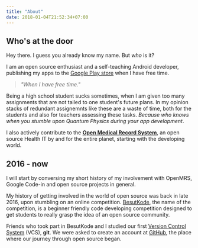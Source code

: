 ```yaml
---
title: "About"
date: 2018-01-04T21:52:34+07:00
---
```


## Who's at the door

Hey there. I guess you already know my name. But *who* is it?

I am an open source enthusiast and a self-teaching Android developer, publishing my apps to the [Google Play store](https://play.google.com/store/apps/developer?id=164+Boys+Group) when I have free time. 

> *"When I have free time."*

Being a high school student sucks sometimes, when I am given too many assignments that are not tailed to one student's future plans. In my opinion stacks of redundant assignemnts like these are a waste of time, both for the students and also for teachers assessing these tasks. *Because who knows when you stumble upon Quantum Physics during your app development*.

I also actively contribute to the **[Open Medical Record System](http://openmrs.org)**, an open source Health IT by and for the entire planet, starting with the developing world.

## 2016 - now

I will start by conversing my short history of my involvement with OpenMRS, Google Code-in and open source projects in general.

My history of getting involved in the world of open source was back in late 2016, upon stumbling on an online competition. [BesutKode](http://besutkode.org/), the name of the competition, is a beginner friendly code developing competition designed to get students to really grasp the idea of an open source community.

Friends who took part in BesutKode and I studied our first [Version Control System](https://en.wikipedia.org/wiki/Version_control) (VCS), **git**. We were asked to create an account at [GitHub](https://github.com/), the place where our journey through open source began.

